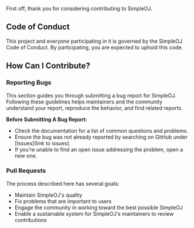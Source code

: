 First off, thank you for considering contributing to SimpleOJ.

## Code of Conduct

This project and everyone participating in it is governed by the SimpleOJ Code of Conduct. By participating, you are expected to uphold this code.

## How Can I Contribute?

### Reporting Bugs

This section guides you through submitting a bug report for SimpleOJ. Following these guidelines helps maintainers and the community understand your report, reproduce the behavior, and find related reports.

**Before Submitting A Bug Report:**

- Check the documentation for a list of common questions and problems.
- Ensure the bug was not already reported by searching on GitHub under [Issues](link to issues).
- If you're unable to find an open issue addressing the problem, open a new one.


### Pull Requests

The process described here has several goals:

- Maintain SimpleOJ's quality
- Fix problems that are important to users
- Engage the community in working toward the best possible SimpleOJ
- Enable a sustainable system for SimpleOJ's maintainers to review contributions


